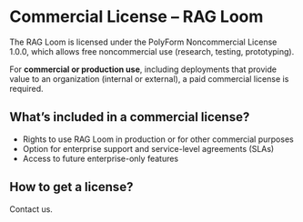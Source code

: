 # Commercial License – RAG Loom

The RAG Loom is licensed under the PolyForm Noncommercial License 1.0.0,
which allows free noncommercial use (research, testing, prototyping).

For **commercial or production use**, including deployments that provide value
to an organization (internal or external), a paid commercial license is required.

## What’s included in a commercial license?
- Rights to use RAG Loom in production or for other commercial purposes
- Option for enterprise support and service-level agreements (SLAs)
- Access to future enterprise-only features

## How to get a license?
Contact us.
